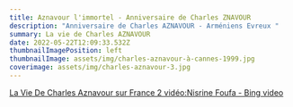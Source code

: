 ```yaml
---
title: Aznavour l'immortel - Anniversaire de Charles ZNAVOUR
description: "Anniversaire de Charles AZNAVOUR - Arméniens Evreux "
summary: La vie de Charles AZNAVOUR
date: 2022-05-22T12:09:33.532Z
thumbnailImagePosition: left
thumbnailImage: assets/img/charles-aznavour-à-cannes-1999.jpg
coverimage: assets/img/charles-aznavour-3.jpg
---
```

<!--StartFragment-->

[La Vie De Charles Aznavour sur France 2 vidéo:Nisrine Foufa - Bing video](https://www.bing.com/videos/search?q=biographie+Charles+Aznavour&&view=detail&mid=65976C9DDD1F72A3268965976C9DDD1F72A32689&&FORM=VDRVSR)

<!--EndFragment-->